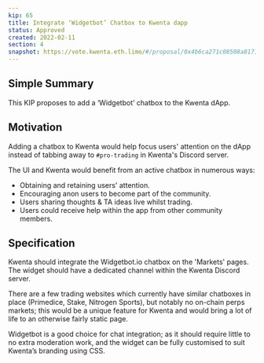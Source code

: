```yaml
---
kip: 65
title: Integrate ‘Widgetbot’ Chatbox to Kwenta dapp
status: Approved
created: 2022-02-11
section: 4
snapshot: https://vote.kwenta.eth.limo/#/proposal/0x4b6ca271c08508a81717ca3a3730a3991b4844ad03a964bc9be9157358902e0f
---
```


## Simple Summary

This KIP proposes to add a ‘Widgetbot’ chatbox to the Kwenta dApp.

## Motivation

Adding a chatbox to Kwenta would help focus users' attention on the dApp instead of tabbing away to `#pro-trading` in Kwenta's Discord server.

The UI and Kwenta would benefit from an active chatbox in numerous ways:

- Obtaining and retaining users' attention.
- Encouraging anon users to become part of the community.
- Users sharing thoughts & TA ideas live whilst trading.
- Users could receive help within the app from other community members.

## Specification

Kwenta should integrate the Widgetbot.io chatbox on the 'Markets' pages. The widget should have a dedicated channel within the Kwenta Discord server.

There are a few trading websites which currently have similar chatboxes in place (Primedice, Stake, Nitrogen Sports), but notably no on-chain perps markets; this would be a unique feature for Kwenta and would bring a lot of life to an otherwise fairly static page.

Widgetbot is a good choice for chat integration; as it should require little to no extra moderation work, and the widget can be fully customised to suit Kwenta’s branding using CSS.
